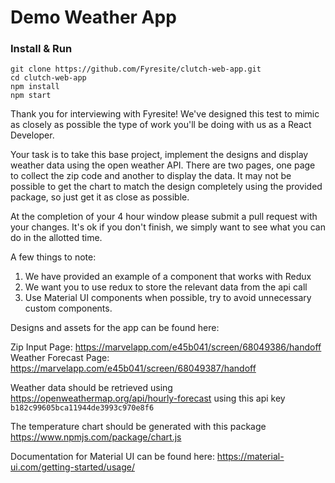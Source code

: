 # Demo Weather App

### Install & Run
```
git clone https://github.com/Fyresite/clutch-web-app.git
cd clutch-web-app
npm install
npm start
```
Thank you for interviewing with Fyresite! We've designed this test to mimic as closely as possible the type of work you'll be doing with us as a React Developer.

Your task is to take this base project, implement the designs and display weather data using the open weather API. There are two pages, one page to collect the zip code and another to display the data. It may not be possible to get the chart to match the design completely using the provided package, so just get it as close as possible. 

At the completion of your 4 hour window please submit a pull request with your changes. It's ok if you don't finish, we simply want to see what you can do in the allotted time. 

A few things to note:
1. We have provided an example of a component that works with Redux
2. We want you to use redux to store the relevant data from the api call
3. Use Material UI components when possible, try to avoid unnecessary custom components.

Designs and assets for the app can be found here:

Zip Input Page:
https://marvelapp.com/e45b041/screen/68049386/handoff
Weather Forecast Page:
https://marvelapp.com/e45b041/screen/68049387/handoff

Weather data should be retrieved using https://openweathermap.org/api/hourly-forecast
using this api key `b182c99605bca11944de3993c970e8f6`

The temperature chart should be generated with this package https://www.npmjs.com/package/chart.js

Documentation for Material UI can be found here: https://material-ui.com/getting-started/usage/

